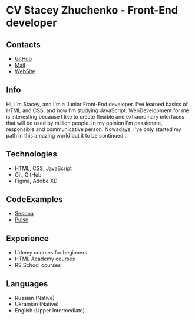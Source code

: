 # CV Stacey Zhuchenko - Front-End developer

## Contacts
- [GitHub](https://github.com/staceyzhu/)
- [Mail](nastyaj91@gmail.com)
- [WebSite](staceyzhuchenko.com)

## Info
Hi, I'm Stacey, and I'm a Junior Front-End developer. I've learned basics of HTML and CSS, and now I'm studying JavaScript. WebDevelopment for me is interesting because I like to create flexible and extraordinary interfaces that will be used by million people. In my opinion I'm passionate, responsible and communicative person. Nowadays, I've only started my path in this amazing world but it to be continued...

## Technologies
- HTML, CSS, JavaScript
- Git, GitHub
- Figma, Adobe XD

## CodeExamples
- [Sedona](https://github.com/staceyzhu/sedona)
- [Pulse](https://github.com/staceyzhu/pulse)

## Experience
- Udemy courses for beginners
- HTML Academy courses
- RS.School courses

## Languages
- Russian (Native)
- Ukrainian (Native)
- English (Upper Intermediate)
